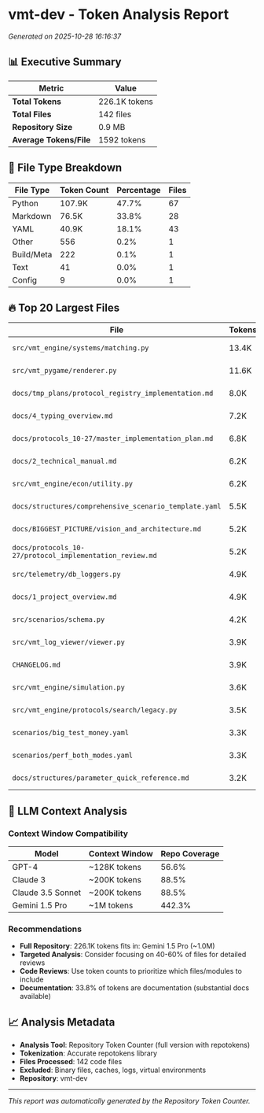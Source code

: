 # vmt-dev - Token Analysis Report

*Generated on 2025-10-28 16:16:37*

## 📊 Executive Summary

| Metric | Value |
|--------|--------|
| **Total Tokens** | 226.1K tokens |
| **Total Files** | 142 files |
| **Repository Size** | 0.9 MB |
| **Average Tokens/File** | 1592 tokens |

## 📄 File Type Breakdown

| File Type | Token Count | Percentage | Files |
|-----------|-------------|------------|-------|
| Python | 107.9K | 47.7% | 67 |
| Markdown | 76.5K | 33.8% | 28 |
| YAML | 40.9K | 18.1% | 43 |
| Other | 556 | 0.2% | 1 |
| Build/Meta | 222 | 0.1% | 1 |
| Text | 41 | 0.0% | 1 |
| Config | 9 | 0.0% | 1 |

## 🔥 Top 20 Largest Files

| File | Tokens | Size |
|------|--------|------|
| `src/vmt_engine/systems/matching.py` | 13.4K | 0.1 MB |
| `src/vmt_pygame/renderer.py` | 11.6K | 0.1 MB |
| `docs/tmp_plans/protocol_registry_implementation.md` | 8.0K | 0.0 MB |
| `docs/4_typing_overview.md` | 7.2K | 0.0 MB |
| `docs/protocols_10-27/master_implementation_plan.md` | 6.8K | 0.0 MB |
| `docs/2_technical_manual.md` | 6.2K | 0.0 MB |
| `src/vmt_engine/econ/utility.py` | 6.2K | 0.0 MB |
| `docs/structures/comprehensive_scenario_template.yaml` | 5.5K | 0.0 MB |
| `docs/BIGGEST_PICTURE/vision_and_architecture.md` | 5.2K | 0.0 MB |
| `docs/protocols_10-27/protocol_implementation_review.md` | 5.2K | 0.0 MB |
| `src/telemetry/db_loggers.py` | 4.9K | 0.0 MB |
| `docs/1_project_overview.md` | 4.9K | 0.0 MB |
| `src/scenarios/schema.py` | 4.2K | 0.0 MB |
| `src/vmt_log_viewer/viewer.py` | 3.9K | 0.0 MB |
| `CHANGELOG.md` | 3.9K | 0.0 MB |
| `src/vmt_engine/simulation.py` | 3.6K | 0.0 MB |
| `src/vmt_engine/protocols/search/legacy.py` | 3.5K | 0.0 MB |
| `scenarios/big_test_money.yaml` | 3.3K | 0.0 MB |
| `scenarios/perf_both_modes.yaml` | 3.3K | 0.0 MB |
| `docs/structures/parameter_quick_reference.md` | 3.2K | 0.0 MB |


## 🤖 LLM Context Analysis

### Context Window Compatibility

| Model | Context Window | Repo Coverage |
|-------|---------------|---------------|
| GPT-4 | ~128K tokens | 56.6% |
| Claude 3 | ~200K tokens | 88.5% |
| Claude 3.5 Sonnet | ~200K tokens | 88.5% |
| Gemini 1.5 Pro | ~1M tokens | 442.3% |

### Recommendations

- **Full Repository**: 226.1K tokens fits in: Gemini 1.5 Pro (~1.0M)
- **Targeted Analysis**: Consider focusing on 40-60% of files for detailed reviews
- **Code Reviews**: Use token counts to prioritize which files/modules to include
- **Documentation**: 33.8% of tokens are documentation (substantial docs available)


## 📈 Analysis Metadata

- **Analysis Tool**: Repository Token Counter (full version with repotokens)
- **Tokenization**: Accurate repotokens library
- **Files Processed**: 142 code files
- **Excluded**: Binary files, caches, logs, virtual environments
- **Repository**: vmt-dev

---

*This report was automatically generated by the Repository Token Counter.*
